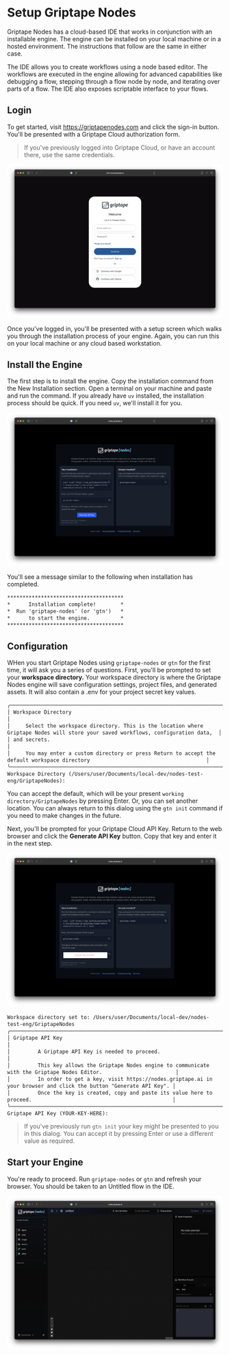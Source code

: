 # Setup Griptape Nodes

Griptape Nodes has a cloud-based IDE that works in conjunction with an installable engine. The engine can be installed on your local machine or in a hosted environment. The instructions that follow are the same in either case.

The IDE allows you to create workflows using a node based editor. The workflows are executed in the engine allowing for advanced capabilities like debugging a flow, stepping through a flow node by node, and iterating over parts of a flow. The IDE also exposes scriptable interface to your flows.

## Login

To get started, visit https://griptapenodes.com and click the sign-in button. You'll be presented with a Griptape Cloud authorization form.

> If you've previously logged into Griptape Cloud, or have an account there, use the same credentials.

![Login](assets/img/setup/setup-login.png)

Once you've logged in, you'll be presented with a setup screen which walks you through the installation process of your engine. Again, you can run this on your local machine or any cloud based workstation.

## Install the Engine

The first step is to install the engine. Copy the installation command from the New Installation section. Open a terminal on your machine and paste and run the command. If you already have `uv` installed, the installation process should be quick. If you need `uv`, we'll install it for you.

![Setup Two](assets/img/setup/setup-one.png)

You'll see a message similar to the following when installation has completed.

```
**************************************
*      Installation complete!        *
*  Run 'griptape-nodes' (or 'gtn')   *
*      to start the engine.          *
**************************************
```

## Configuration

WHen you start Griptape Nodes using `griptape-nodes` or `gtn` for the first time, it will ask you a series of questions. First, you'll be prompted to set your **workspace directory.** Your workspace directory is where the Griptape Nodes engine will save configuration settings, project files, and generated assets. It will also contain a .env for your project secret key values.

```
╭─────────────────────────────────────────────────────────────────────────────────────────────────────────────────────────────────────╮
│ Workspace Directory                                                                                                                 │
│     Select the workspace directory. This is the location where Griptape Nodes will store your saved workflows, configuration data,  │
│ and secrets.                                                                                                                        │
│     You may enter a custom directory or press Return to accept the default workspace directory                                      │
╰─────────────────────────────────────────────────────────────────────────────────────────────────────────────────────────────────────╯
Workspace Directory (/Users/user/Documents/local-dev/nodes-test-eng/GriptapeNodes):
```

You can accept the default, which will be your present `working directory/GriptapeNodes` by pressing Enter. Or, you can set another location. You can always return to this dialog using the `gtn init` command if you need to make changes in the future.

Next, you'll be prompted for your Griptape Cloud API Key. Return to the web browser and click the **Generate API Key** button. Copy that key and enter it in the next step.

![Setup Two](assets/img/setup/setup-two.png)

```
Workspace directory set to: /Users/user/Documents/local-dev/nodes-test-eng/GriptapeNodes
╭─────────────────────────────────────────────────────────────────────────────────────────────────────────────────────────╮
│ Griptape API Key                                                                                                        │
│         A Griptape API Key is needed to proceed.                                                                        │
│         This key allows the Griptape Nodes engine to communicate with the Griptape Nodes Editor.                        │
│         In order to get a key, visit https://nodes.griptape.ai in your browser and click the button "Generate API Key". │
│         Once the key is created, copy and paste its value here to proceed.                                              │
╰─────────────────────────────────────────────────────────────────────────────────────────────────────────────────────────╯
Griptape API Key (YOUR-KEY-HERE):
```

> If you've previously run `gtn init` your key might be presented to you in this dialog. You can accept it by pressing Enter or use a different value as required.

## Start your Engine

You're ready to proceed. Run `griptape-nodes` or `gtn` and refresh your browser. You should be taken to an Untitled flow in the IDE.

![Setup Three](assets/img/setup/setup-three.png)

